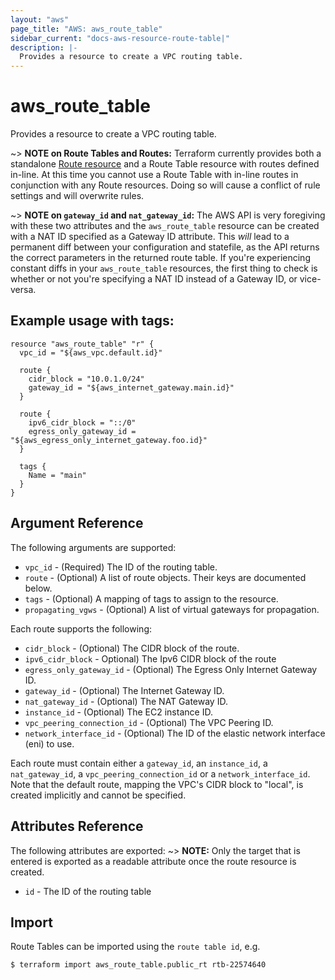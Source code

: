 ```yaml
---
layout: "aws"
page_title: "AWS: aws_route_table"
sidebar_current: "docs-aws-resource-route-table|"
description: |-
  Provides a resource to create a VPC routing table.
---
```


# aws\_route\_table

Provides a resource to create a VPC routing table.

~> **NOTE on Route Tables and Routes:** Terraform currently
provides both a standalone [Route resource](route.html) and a Route Table resource with routes
defined in-line. At this time you cannot use a Route Table with in-line routes
in conjunction with any Route resources. Doing so will cause
a conflict of rule settings and will overwrite rules.

~> **NOTE on `gateway_id` and `nat_gateway_id`:** The AWS API is very foregiving with these two
attributes and the `aws_route_table` resource can be created with a NAT ID specified as a Gateway ID attribute.
This _will_ lead to a permanent diff between your configuration and statefile, as the API returns the correct
parameters in the returned route table. If you're experiencing constant diffs in your `aws_route_table` resources,
the first thing to check is whether or not you're specifying a NAT ID instead of a Gateway ID, or vice-versa.

## Example usage with tags:

```hcl
resource "aws_route_table" "r" {
  vpc_id = "${aws_vpc.default.id}"

  route {
    cidr_block = "10.0.1.0/24"
    gateway_id = "${aws_internet_gateway.main.id}"
  }

  route {
    ipv6_cidr_block = "::/0"
    egress_only_gateway_id = "${aws_egress_only_internet_gateway.foo.id}"
  }

  tags {
    Name = "main"
  }
}
```

## Argument Reference

The following arguments are supported:

* `vpc_id` - (Required) The ID of the routing table.
* `route` - (Optional) A list of route objects. Their keys are documented below.
* `tags` - (Optional) A mapping of tags to assign to the resource.
* `propagating_vgws` - (Optional) A list of virtual gateways for propagation.

Each route supports the following:

* `cidr_block` - (Optional) The CIDR block of the route.
* `ipv6_cidr_block` - Optional) The Ipv6 CIDR block of the route
* `egress_only_gateway_id` - (Optional) The Egress Only Internet Gateway ID.
* `gateway_id` - (Optional) The Internet Gateway ID.
* `nat_gateway_id` - (Optional) The NAT Gateway ID.
* `instance_id` - (Optional) The EC2 instance ID.
* `vpc_peering_connection_id` - (Optional) The VPC Peering ID.
* `network_interface_id` - (Optional) The ID of the elastic network interface (eni) to use.

Each route must contain either a `gateway_id`, an `instance_id`, a `nat_gateway_id`, a
`vpc_peering_connection_id` or a `network_interface_id`. Note that the default route, mapping
the VPC's CIDR block to "local", is created implicitly and cannot be specified.

## Attributes Reference

The following attributes are exported:
~> **NOTE:** Only the target that is entered is exported as a readable
attribute once the route resource is created.

* `id` - The ID of the routing table

## Import

Route Tables can be imported using the `route table id`, e.g.

```
$ terraform import aws_route_table.public_rt rtb-22574640
```
